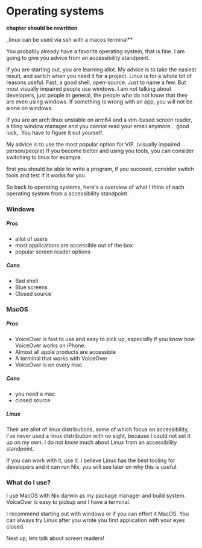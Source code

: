 # Operating systems

**chapter should be rewritten**

_linux can be used via ssh with a macos terminal**

You probably already have a favorite operating system, that is fine. 
I am going to give you advice from an accessibility standpoint.

If you are starting out, you are learning allot. My advice is to take the easiest result, and switch when you need it for a project.
Linux is for a whole lot of reasons useful. Fast, a good shell, open-source. Just to name a few.
But most visually impaired people use windows. I am not talking about developers, just people in general, the people who do not know that they are even using windows.
If something is wrong with an app, you will not be alone on windows.

If you are an arch linux unstable on arm64 and a vim-based screen reader, a tiling window manager and you cannot read your email anymore... good luck,. You have to figure it out yourself.

My advice is to use the most popular option for VIP. (visually impaired person/people)
If you become better and using you tools, you can consider switching to linux for example.

first you should be able to write a program, if you succeed, consider switch tools and test if it works for you.

So back to operating systems, here's a overview of what I think of each operating system from a accessibility standpoint.


### Windows

##### Pros

- allot of users
- most applications are accessible out of the box
- popular screen reader options

##### Cons

- Bad shell
- Blue screens
- Closed source


### MacOS

##### Pros

- VoiceOver is fast to use and easy to pick up, especially if you  know how VoiceOver works on iPhone.
- Almost all apple products are accessible
- A terminal that works with VoiceOver
- VoiceOver is on every mac


##### Cons

- you need a mac
- closed source

##### Linux

Their are allot of linux distributions, some of which focus on accessibility, I've never used a linux distribution with no sight, because I could not set it up on my own.
I do not know much about Linux from an accessibility standpoint.

If you can work with it, use it. 
I believe Linux has the best tooling for developers and it can run Nix, you will see later on why this is useful.


### What do I use?

I use MacOS with Nix darwin as my package manager and build system.
VoiceOver is easy to pickup and I have a terminal.

I recommend starting out with windows or if you can effort it MacOS.
You can always try Linux after you wrote you first application with your eyes closed.


Next up, lets talk about screen readers!


